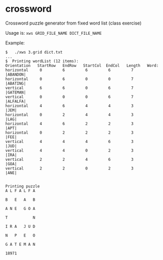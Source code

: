 

# crossword
Crossword puzzle generator from fixed word list (class exercise)

Usage is: `xws GRID_FILE_NAME DICT_FILE_NAME`

Example: 

    $   ./xws 3.grid dict.txt 
    ...
    $  Printing wordList (12 items):
    Orientation   StartRow   EndRow   StartCol  EndCol   Length   Word:
    horizontal     0         6         6         6         7             |ABANDON|
    horizontal     0         6         0         0         7             |ABATING|
    vertical       6         6         0         6         7             |GATEMAN|
    vertical       0         0         0         6         7             |ALFALFA|
    horizontal     4         6         4         4         3             |JEM|
    horizontal     0         2         4         4         3             |LAG|
    horizontal     4         6         2         2         3             |APT|
    horizontal     0         2         2         2         3             |FEE|
    vertical       4         4         4         6         3             |JUD|
    vertical       4         4         0         2         3             |IRA|
    vertical       2         2         4         6         3             |GOA|
    vertical       2         2         0         2         3             |ANE|
    
    
    Printing puzzle
    A L F A L F A 
                  
    B   E   A   B 
                  
    A N E   G O A 
                  
    T           N 
                  
    I R A   J U D 
                  
    N   P   E   O 
                  
    G A T E M A N 
                  
    18971

